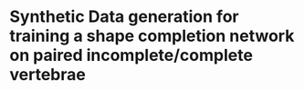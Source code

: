 # Synthetic Data generation for training a shape completion network on paired incomplete/complete vertebrae 
